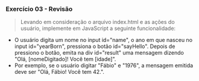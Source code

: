 ### Exercício 03 - Revisão

> Levando em consideração o arquivo index.html e as ações do usuário, implemente em JavaScript a seguinte funcionalidade:
- O usuário digita um nome no input id="name", o ano em que nasceu no input id="yearBorn", pressiona o botão id="sayHello". Depois de pressiono o botão, emita na div id="result" uma mensagem dizendo "Olá, [nomeDigitado]! Você tem [idade]". 
- Por exemplo, se o usuário digitar "Fábio" e "1976", a mensagem emitida deve ser "Olá, Fábio! Você tem 42.". 
